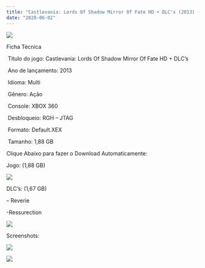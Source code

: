 ```yaml
---
title: "Castlevania: Lords Of Shadow Mirror Of Fate HD + DLC's (2013) - XBOX 360 RGH - JTAG"
date: "2020-06-02"
---
```


[![](https://1.bp.blogspot.com/-2zJRXdUs7yg/XtXcsHOYgGI/AAAAAAAAJNA/6f5lJuAPo4cnEd_GgWhzZ9jnDRGE5mIKACK4BGAsYHg/s320/dasdsdfaf.png)](https://1.bp.blogspot.com/-2zJRXdUs7yg/XtXcsHOYgGI/AAAAAAAAJNA/6f5lJuAPo4cnEd_GgWhzZ9jnDRGE5mIKACK4BGAsYHg/dasdsdfaf.png)

Ficha Técnica

 Titulo do jogo: Castlevania: Lords Of Shadow Mirror Of Fate HD + DLC’s

 Ano de lançamento: 2013

 Idioma: Multi 

 Gênero: Ação

 Console: XBOX 360

 Desbloqueio: RGH – JTAG

 Formato: Default.XEX

 Tamanho: 1,88 GB

Clique Abaixo para fazer o Download Automaticamente:

Jogo: (1,88 GB)

[![](https://1.bp.blogspot.com/-eNerQjlxWXg/Xsyoy1YwxPI/AAAAAAAAG8o/qs-0XGNQDR4jSn0uGinE3EzKZZ6GoZnEACPcBGAYYCw/s1600/LINK1.png)](https://zee.gl/sRUDK)

DLC’s: (1,67 GB)

– Reverie

\-Ressurection

[![](https://1.bp.blogspot.com/-eNerQjlxWXg/Xsyoy1YwxPI/AAAAAAAAG8o/qs-0XGNQDR4jSn0uGinE3EzKZZ6GoZnEACPcBGAYYCw/s1600/LINK1.png)](https://zee.gl/8lrQdqe3)

Screenshots:

[![](https://1.bp.blogspot.com/-8udiaz80yZU/XtXcsgDLKPI/AAAAAAAAJNE/IkTBiQ9d5nkoOjOplG4LqOBOv559s7hOwCK4BGAsYHg/w400-h225/img_normal.jpg)](https://1.bp.blogspot.com/-8udiaz80yZU/XtXcsgDLKPI/AAAAAAAAJNE/IkTBiQ9d5nkoOjOplG4LqOBOv559s7hOwCK4BGAsYHg/img_normal.jpg)

[![](https://1.bp.blogspot.com/-3t9r_1tRUA4/XtXctPGXLmI/AAAAAAAAJNI/RvzAQxiBGVgJyMEyYfLL9INhY8GDFDTTgCK4BGAsYHg/w400-h225/maxresdefault{df0b4067d4cf89da3ca8e6c7a68e90e99b01985f87ec33497998002e9f13b411}2B{df0b4067d4cf89da3ca8e6c7a68e90e99b01985f87ec33497998002e9f13b411}25281{df0b4067d4cf89da3ca8e6c7a68e90e99b01985f87ec33497998002e9f13b411}2529.jpg)](https://1.bp.blogspot.com/-3t9r_1tRUA4/XtXctPGXLmI/AAAAAAAAJNI/RvzAQxiBGVgJyMEyYfLL9INhY8GDFDTTgCK4BGAsYHg/maxresdefault{df0b4067d4cf89da3ca8e6c7a68e90e99b01985f87ec33497998002e9f13b411}2B{df0b4067d4cf89da3ca8e6c7a68e90e99b01985f87ec33497998002e9f13b411}25281{df0b4067d4cf89da3ca8e6c7a68e90e99b01985f87ec33497998002e9f13b411}2529.jpg)
